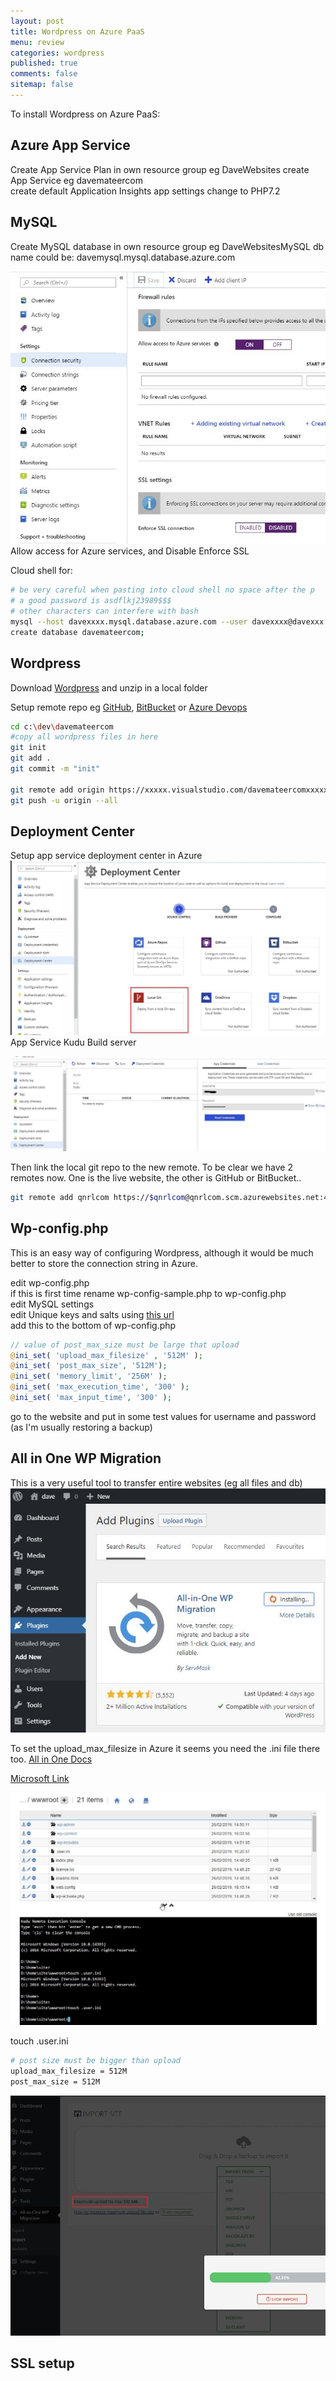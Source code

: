 ```yaml
---
layout: post
title: Wordpress on Azure PaaS 
menu: review
categories: wordpress 
published: true 
comments: false
sitemap: false
---
```

To install Wordpress on Azure PaaS:

## Azure App Service
Create App Service Plan in own resource group eg DaveWebsites
 create App Service eg davemateercom   
 create default Application Insights
 app settings change to PHP7.2

## MySQL
Create MySQL database in own resource group eg DaveWebsitesMySQL
  db name could be: davemysql.mysql.database.azure.com  

![ps](/assets/2019-02-26/3.jpg)  
Allow access for Azure services, and Disable Enforce SSL  

Cloud shell for:
```bash
# be very careful when pasting into cloud shell no space after the p
# a good password is asdflkj23989$$$
# other characters can interfere with bash
mysql --host davexxxx.mysql.database.azure.com --user davexxxx@davexxx -p
create database davemateercom;
```

## Wordpress
Download [Wordpress](https://en-gb.wordpress.org/download/) and unzip in a local folder  

Setup remote repo eg [GitHub](https://github.com), [BitBucket](https://bitbucket.org) or [Azure Devops](https://azure.microsoft.com/en-gb/services/devops/)  

```bash
cd c:\dev\davemateercom
#copy all wordpress files in here
git init
git add .
git commit -m "init"

git remote add origin https://xxxxx.visualstudio.com/davemateercomxxxxx/_git/davemateercomxxxxx
git push -u origin --all
```

## Deployment Center
Setup app service deployment center in Azure
![ps](/assets/2019-02-26/1.jpg)  
App Service Kudu Build server

![ps](/assets/2019-02-26/2.jpg)  

Then link the local git repo to the new remote. To be clear we have 2 remotes now. One is the live website, the other is GitHub or BitBucket..

```bash
git remote add qnrlcom https://$qnrlcom@qnrlcom.scm.azurewebsites.net:443/qnrlcom.git
```

## Wp-config.php
This is an easy way of configuring Wordpress, although it would be much better to store the connection string in Azure.

edit wp-config.php  
if this is first time rename wp-config-sample.php to wp-config.php  
edit MySQL settings   
edit Unique keys and salts using [this url](https://api.wordpress.org/secret-key/1.1/salt/)  
add this to the bottom of wp-config.php  

```php
// value of post_max_size must be large that upload
@ini_set( 'upload_max_filesize' , '512M' );
@ini_set( 'post_max_size', '512M');
@ini_set( 'memory_limit', '256M' );
@ini_set( 'max_execution_time', '300' );
@ini_set( 'max_input_time', '300' );
```

go to the website and put in some test values for username and password (as I'm usually restoring a backup)

## All in One WP Migration
This is a very useful tool to transfer entire websites (eg all files and db)
![ps](/assets/2019-02-26/4.jpg)  

To set the upload_max_filesize in Azure it seems you need the .ini file there too.  [All in One Docs](https://help.servmask.com/2018/10/27/how-to-increase-maximum-upload-file-size-in-wordpress/)

[Microsoft Link](https://blogs.msdn.microsoft.com/azureossds/2016/06/15/uploading-large-files-to-azure-web-apps/)  

![ps](/assets/2019-02-26/5.jpg)  

touch .user.ini
```bash
# post size must be bigger than upload
upload_max_filesize = 512M
post_max_size = 512M
```


![ps](/assets/2019-02-26/6.jpg)  

## SSL setup